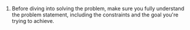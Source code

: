 1. Before diving into solving the problem, make sure you fully understand the problem statement, including the constraints and the goal you're trying to achieve.